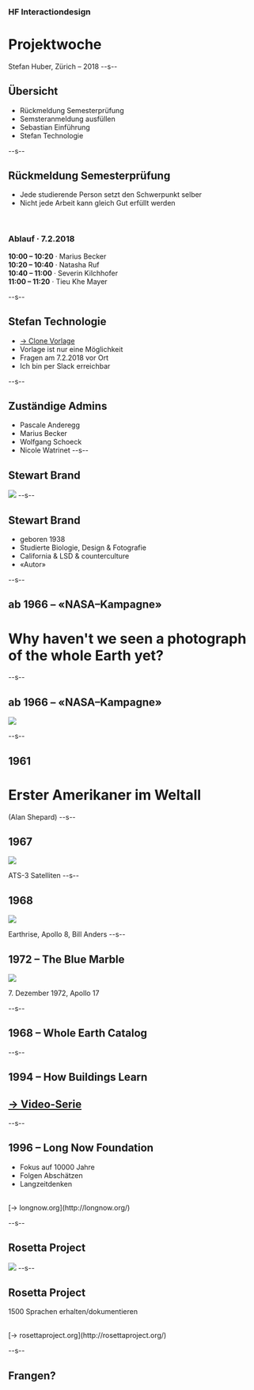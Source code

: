 ### HF Interactiondesign
# Projektwoche



Stefan Huber, Zürich – 2018 <!-- .element: class="footer" -->
--s--
## Übersicht
* Rückmeldung Semesterprüfung
* Semsteranmeldung ausfüllen
* Sebastian Einführung
* Stefan Technologie

--s--
## Rückmeldung Semesterprüfung
* Jede studierende Person setzt den Schwerpunkt selber
* Nicht jede Arbeit kann gleich Gut erfüllt werden

<br>

### Ablauf · 7.2.2018
**10:00 – 10:20** · Marius Becker   
**10:20 – 10:40** · Natasha Ruf  
**10:40 – 11:00** · Severin Kilchhofer  
**11:00 – 11:20** · Tieu Khe Mayer  


--s--
## Stefan Technologie

* [→ Clone Vorlage](https://github.com/logrinto/IAD2017.projektwoche.wec)
* Vorlage ist nur eine Möglichkeit
* Fragen am 7.2.2018 vor Ort
* Ich bin per Slack erreichbar

--s--
## Zuständige Admins
* Pascale Anderegg
* Marius Becker
* Wolfgang Schoeck
* Nicole Watrinet
--s--
## Stewart Brand
![](./img/Stewart_Brand_-Sausalito,_California,_USA_-at_home-14Dec2010.jpg) <!-- .element: class="pic" -->
--s--
## Stewart Brand

* geboren 1938
* Studierte Biologie, Design & Fotografie
* California & LSD & counterculture
* «Autor»

--s--
## ab 1966 – «NASA–Kampagne»

# Why haven't we seen a photograph of the whole Earth yet?
--s--
## ab 1966 – «NASA–Kampagne»

![](./img/stewart-brand.jpg) <!-- .element: class="pic" -->

--s--
## 1961

# Erster Amerikaner im Weltall
(Alan Shepard)
--s--
## 1967
![](./img/ATSIII_10NOV67_153107.jpg) <!-- .element: class="pic" -->

ATS-3 Satelliten <!-- .element: class="footer" -->
--s--
## 1968

![](./img/EL-2001-00365p.jpg) <!-- .element: class="pic" -->

Earthrise, Apollo 8, Bill Anders <!-- .element: class="footer" -->
--s--
## 1972 – The Blue Marble


![](./img/AS17-148-22727p.jpg) <!-- .element: class="pic" -->


7\. Dezember 1972, Apollo 17 <!-- .element: class="footer" -->

--s--
## 1968 – Whole Earth Catalog
--s--
## 1994 – How Buildings Learn

## [→ Video-Serie](https://www.youtube.com/user/brandst/videos)
--s--
## 1996 – Long Now Foundation
* Fokus auf 10000 Jahre
* Folgen Abschätzen
* Langzeitdenken

<br>
[→ longnow.org](http://longnow.org/)

--s--
## Rosetta Project

![](./img/Rosetta_Stone.JPG) <!-- .element: class="pic" -->
--s--
## Rosetta Project

1500 Sprachen erhalten/dokumentieren

<br>
[→ rosettaproject.org](http://rosettaproject.org/)

--s--
## Frangen?

